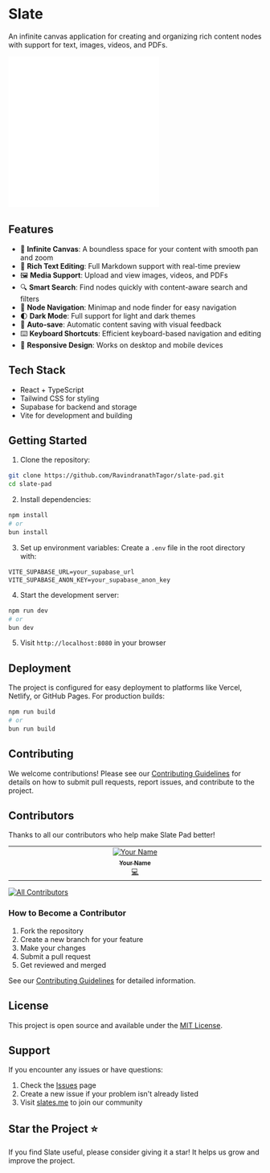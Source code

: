 # Slate 

An infinite canvas application for creating and organizing rich content nodes with support for text, images, videos, and PDFs.

<img src="public/images/white-logo.png" alt="Slate Logo" width="300" />

## Features

- 🎨 **Infinite Canvas**: A boundless space for your content with smooth pan and zoom
- 📝 **Rich Text Editing**: Full Markdown support with real-time preview
- 🖼️ **Media Support**: Upload and view images, videos, and PDFs
- 🔍 **Smart Search**: Find nodes quickly with content-aware search and filters
- 🎯 **Node Navigation**: Minimap and node finder for easy navigation
- 🌓 **Dark Mode**: Full support for light and dark themes
- 🔄 **Auto-save**: Automatic content saving with visual feedback
- ⌨️ **Keyboard Shortcuts**: Efficient keyboard-based navigation and editing
- 📱 **Responsive Design**: Works on desktop and mobile devices

## Tech Stack

- React + TypeScript
- Tailwind CSS for styling
- Supabase for backend and storage
- Vite for development and building

## Getting Started

1. Clone the repository:
```bash
git clone https://github.com/RavindranathTagor/slate-pad.git
cd slate-pad
```

2. Install dependencies:
```bash
npm install
# or
bun install
```

3. Set up environment variables:
Create a `.env` file in the root directory with:
```env
VITE_SUPABASE_URL=your_supabase_url
VITE_SUPABASE_ANON_KEY=your_supabase_anon_key
```

4. Start the development server:
```bash
npm run dev
# or
bun dev
```

5. Visit `http://localhost:8080` in your browser

## Deployment

The project is configured for easy deployment to platforms like Vercel, Netlify, or GitHub Pages. For production builds:

```bash
npm run build
# or
bun run build
```

## Contributing

We welcome contributions! Please see our [Contributing Guidelines](CONTRIBUTING.md) for details on how to submit pull requests, report issues, and contribute to the project.

## Contributors

Thanks to all our contributors who help make Slate Pad better! 

<!-- ALL-CONTRIBUTORS-LIST:START - Do not remove or modify this section -->
<!-- prettier-ignore-start -->
<!-- markdownlint-disable -->
<table>
  <tbody>
    <tr>
      <td align="center" valign="top" width="14.28%"><a href="https://github.com/yourusername"><img src="https://avatars.githubusercontent.com/u/youruserid?v=4?s=100" width="100px;" alt="Your Name"/><br /><sub><b>Your Name</b></sub></a><br /><a href="#code-yourusername" title="Code">💻</a></td>
    </tr>
  </tbody>
</table>

<!-- markdownlint-restore -->
<!-- prettier-ignore-end -->

<!-- ALL-CONTRIBUTORS-BADGE:START - Do not remove or modify this section -->
[![All Contributors](https://img.shields.io/github/all-contributors/yourusername/slate-pad?color=ee8449&style=flat-square)](#contributors)
<!-- ALL-CONTRIBUTORS-BADGE:END -->

<!-- ALL-CONTRIBUTORS-LIST:END -->

### How to Become a Contributor

1. Fork the repository
2. Create a new branch for your feature
3. Make your changes
4. Submit a pull request
5. Get reviewed and merged

See our [Contributing Guidelines](CONTRIBUTING.md) for detailed information.

## License

This project is open source and available under the [MIT License](LICENSE).

## Support

If you encounter any issues or have questions:
1. Check the [Issues](https://github.com/RavindranathTagor/slate-pad/issues) page
2. Create a new issue if your problem isn't already listed
3. Visit [slates.me](https://slates.me) to join our community

## Star the Project ⭐

If you find Slate useful, please consider giving it a star! It helps us grow and improve the project.
